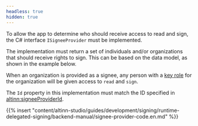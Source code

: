 ```yaml
---
headless: true
hidden: true
---
```


To allow the app to determine who should receive access to read and sign, the C# interface `ISigneeProvider` must be implemented.

The implementation must return a set of individuals and/or organizations that should receive rights to sign. This can be based on the data model, as shown in the example below.

When an organization is provided as a signee, any person with a [key role](/altinn-studio/reference/configuration/authorization/guidelines_authorization/roles_and_rights/roles_er) for the organization will be given access to `read` and `sign`.

The `Id` property in this implementation must match the ID specified in <altinn:signeeProviderId>.

{{% insert "content/altinn-studio/guides/development/signing/runtime-delegated-signing/backend-manual/signee-provider-code.en.md" %}}